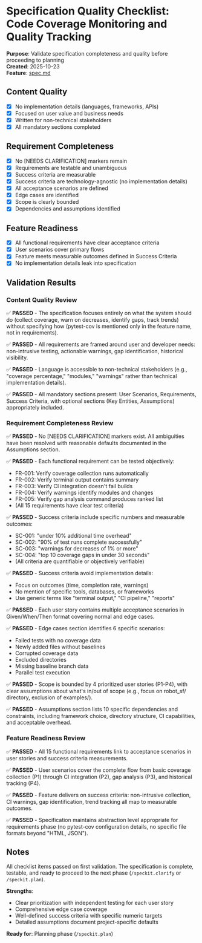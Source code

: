 # Specification Quality Checklist: Code Coverage Monitoring and Quality Tracking

**Purpose**: Validate specification completeness and quality before proceeding to planning  
**Created**: 2025-10-23  
**Feature**: [spec.md](../spec.md)

## Content Quality

- [x] No implementation details (languages, frameworks, APIs)
- [x] Focused on user value and business needs
- [x] Written for non-technical stakeholders
- [x] All mandatory sections completed

## Requirement Completeness

- [x] No [NEEDS CLARIFICATION] markers remain
- [x] Requirements are testable and unambiguous
- [x] Success criteria are measurable
- [x] Success criteria are technology-agnostic (no implementation details)
- [x] All acceptance scenarios are defined
- [x] Edge cases are identified
- [x] Scope is clearly bounded
- [x] Dependencies and assumptions identified

## Feature Readiness

- [x] All functional requirements have clear acceptance criteria
- [x] User scenarios cover primary flows
- [x] Feature meets measurable outcomes defined in Success Criteria
- [x] No implementation details leak into specification

## Validation Results

### Content Quality Review
✅ **PASSED** - The specification focuses entirely on what the system should do (collect coverage, warn on decreases, identify gaps, track trends) without specifying how (pytest-cov is mentioned only in the feature name, not in requirements).

✅ **PASSED** - All requirements are framed around user and developer needs: non-intrusive testing, actionable warnings, gap identification, historical visibility.

✅ **PASSED** - Language is accessible to non-technical stakeholders (e.g., "coverage percentage," "modules," "warnings" rather than technical implementation details).

✅ **PASSED** - All mandatory sections present: User Scenarios, Requirements, Success Criteria, with optional sections (Key Entities, Assumptions) appropriately included.

### Requirement Completeness Review
✅ **PASSED** - No [NEEDS CLARIFICATION] markers exist. All ambiguities have been resolved with reasonable defaults documented in the Assumptions section.

✅ **PASSED** - Each functional requirement can be tested objectively:
- FR-001: Verify coverage collection runs automatically
- FR-002: Verify terminal output contains summary
- FR-003: Verify CI integration doesn't fail builds
- FR-004: Verify warnings identify modules and changes
- FR-005: Verify gap analysis command produces ranked list
- (All 15 requirements have clear test criteria)

✅ **PASSED** - Success criteria include specific numbers and measurable outcomes:
- SC-001: "under 10% additional time overhead"
- SC-002: "90% of test runs complete successfully"
- SC-003: "warnings for decreases of 1% or more"
- SC-004: "top 10 coverage gaps in under 30 seconds"
- (All criteria are quantifiable or objectively verifiable)

✅ **PASSED** - Success criteria avoid implementation details:
- Focus on outcomes (time, completion rate, warnings)
- No mention of specific tools, databases, or frameworks
- Use generic terms like "terminal output," "CI pipeline," "reports"

✅ **PASSED** - Each user story contains multiple acceptance scenarios in Given/When/Then format covering normal and edge cases.

✅ **PASSED** - Edge cases section identifies 6 specific scenarios:
- Failed tests with no coverage data
- Newly added files without baselines
- Corrupted coverage data
- Excluded directories
- Missing baseline branch data
- Parallel test execution

✅ **PASSED** - Scope is bounded by 4 prioritized user stories (P1-P4), with clear assumptions about what's in/out of scope (e.g., focus on robot_sf/ directory, exclusion of examples/).

✅ **PASSED** - Assumptions section lists 10 specific dependencies and constraints, including framework choice, directory structure, CI capabilities, and acceptable overhead.

### Feature Readiness Review
✅ **PASSED** - All 15 functional requirements link to acceptance scenarios in user stories and success criteria measurements.

✅ **PASSED** - User scenarios cover the complete flow from basic coverage collection (P1) through CI integration (P2), gap analysis (P3), and historical tracking (P4).

✅ **PASSED** - Feature delivers on success criteria: non-intrusive collection, CI warnings, gap identification, trend tracking all map to measurable outcomes.

✅ **PASSED** - Specification maintains abstraction level appropriate for requirements phase (no pytest-cov configuration details, no specific file formats beyond "HTML, JSON").

## Notes

All checklist items passed on first validation. The specification is complete, testable, and ready to proceed to the next phase (`/speckit.clarify` or `/speckit.plan`).

**Strengths**:
- Clear prioritization with independent testing for each user story
- Comprehensive edge case coverage
- Well-defined success criteria with specific numeric targets
- Detailed assumptions document project-specific defaults

**Ready for**: Planning phase (`/speckit.plan`)
